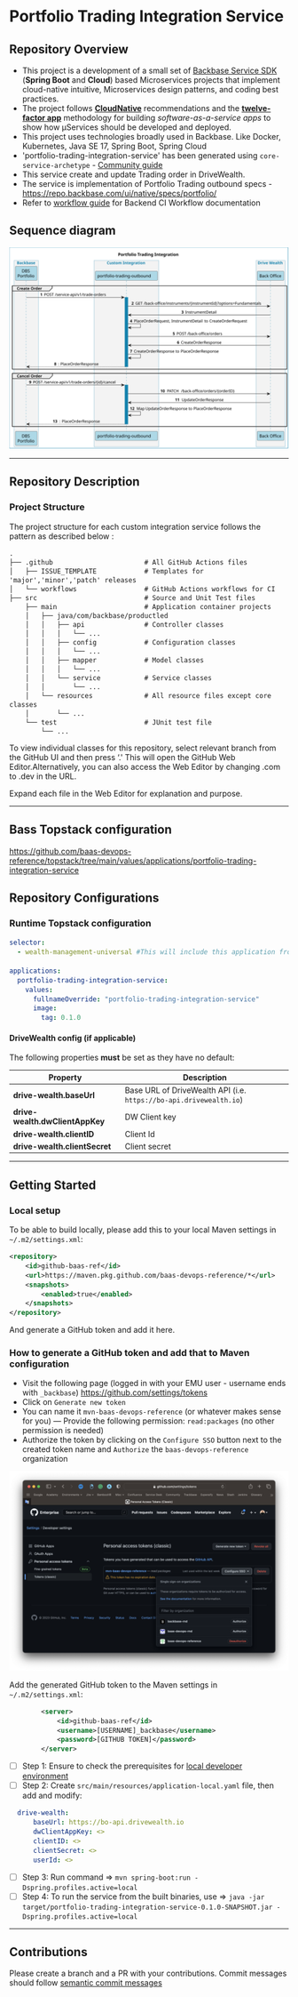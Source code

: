 # Portfolio Trading Integration Service

## Repository Overview

- This project is a development of a small set of [Backbase Service SDK](https://community.backbase.com/documentation/ServiceSDK/latest/index) (**Spring Boot** and **Cloud**) based Microservices projects that implement cloud-native intuitive, Microservices design patterns, and coding best practices.
- The project follows [**CloudNative**](https://www.cncf.io/) recommendations and the [**twelve-factor app**](https://12factor.net/) methodology for building *software-as-a-service apps* to show how μServices should be developed and deployed.
- This project uses technologies broadly used in Backbase. Like Docker, Kubernetes, Java SE 17, Spring Boot, Spring Cloud
- 'portfolio-trading-integration-service' has been generated using `core-service-archetype` - [Community guide](https://community.backbase.com/documentation/ServiceSDK/latest/create_a_core_service)
- This service create and update Trading order in DriveWealth.
- The service is implementation of Portfolio Trading outbound specs - https://repo.backbase.com/ui/native/specs/portfolio/
- Refer to [workflow guide](../../../docs/tree/master/backend) for Backend CI Workflow documentation


## Sequence diagram

![Flow](doc/order-management-flow.svg)

---
## Repository Description
### Project Structure
The project structure for each custom integration service follows the pattern as described below :

```
.
├── .github                       # All GitHub Actions files
│   ├── ISSUE_TEMPLATE            # Templates for 'major','minor','patch' releases
│   └── workflows                 # GitHub Actions workflows for CI
├── src                           # Source and Unit Test files
    ├── main                      # Application container projects
    │   ├── java/com/backbase/productled
    │   │   ├── api               # Controller classes
    │   │   │   └── ...
    │   │   ├── config            # Configuration classes
    │   │   │   └── ...
    │   │   ├── mapper            # Model classes
    │   │   │   └── ...
    │   │   └── service           # Service classes
    │   │       └── ...
    │   └── resources             # All resource files except core classes
    │       └── ...
    └── test                      # JUnit test file
        └── ...
```

To view individual classes for this repository, select relevant branch from the GitHub UI and then press ‘.'
This will open the GitHub Web Editor.Alternatively, you can also access the Web Editor by changing .com to .dev in the URL.

Expand each file in the Web Editor for explanation and purpose.

---
## Bass Topstack configuration

https://github.com/baas-devops-reference/topstack/tree/main/values/applications/portfolio-trading-integration-service

## Repository Configurations

### Runtime Topstack configuration

```yaml
selector:
  - wealth-management-universal #This will include this application from topstack to runtime

applications:
  portfolio-trading-integration-service:
    values:
      fullnameOverride: "portfolio-trading-integration-service"
      image:
        tag: 0.1.0
```

#### DriveWealth config (if applicable)
The following properties **must** be set as they have no default:

Property | Description
--- | ---
**drive-wealth.baseUrl** | Base URL of DriveWealth API (i.e. `https://bo-api.drivewealth.io`)
**drive-wealth.dwClientAppKey** | DW Client key
**drive-wealth.clientID** | Client Id
**drive-wealth.clientSecret** | Client secret

---
## Getting Started
### Local setup

To be able to build locally, please add this to your local Maven settings in `~/.m2/settings.xml`:
```xml
<repository>
    <id>github-baas-ref</id>
    <url>https://maven.pkg.github.com/baas-devops-reference/*</url>
    <snapshots>
        <enabled>true</enabled>
    </snapshots>
</repository>
```

And generate a GitHub token and add it here.

### How to generate a GitHub token and add that to Maven configuration

- Visit the following page (logged in with your EMU user - username ends with `_backbase`) https://github.com/settings/tokens
- Click on `Generate new token`
- You can name it `mvn-baas-devops-reference` (or whatever makes sense for you)
  — Provide the following permission: `read:packages` (no other permission is needed)
- Authorize the token by clicking on the `Configure SSO` button next to the created token name and `Authorize` the `baas-devops-reference` organization

![GitHubTokenUI](doc/github_token.png)

Add the generated GitHub token to the Maven settings in `~/.m2/settings.xml`:

```xml
        <server>
            <id>github-baas-ref</id>
            <username>[USERNAME]_backbase</username>
            <password>[GITHUB TOKEN]</password>
        </server>
```

- [ ] Step 1: Ensure to check the prerequisites for [local developer environment](https://community.backbase.com/documentation/ServiceSDK/latest/create_developer_environment)
- [ ] Step 2: Create `src/main/resources/application-local.yaml` file, then add and modify:
```yaml
  drive-wealth:
      baseUrl: https://bo-api.drivewealth.io
      dwClientAppKey: <>
      clientID: <>
      clientSecret: <>
      userId: <>
```
- [ ] Step 3: Run command => `mvn spring-boot:run -Dspring.profiles.active=local`
- [ ] Step 4: To run the service from the built binaries, use => `java -jar target/portfolio-trading-integration-service-0.1.0-SNAPSHOT.jar -Dspring.profiles.active=local`
---
## Contributions
Please create a branch and a PR with your contributions. Commit messages should follow [semantic commit messages](https://seesparkbox.com/foundry/semantic_commit_messages)
